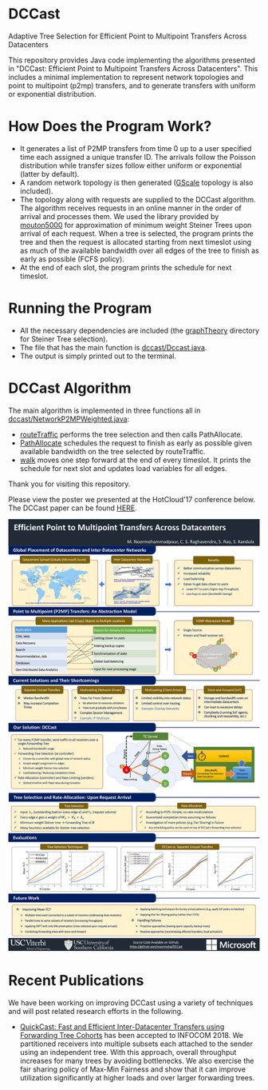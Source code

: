 # DCCast
Adaptive Tree Selection for Efficient Point to Multipoint Transfers Across Datacenters

This repository provides Java code implementing the algorithms presented in "DCCast: Efficient Point to Multipoint Transfers Across Datacenters". This includes a minimal implementation to represent network topologies and point to multipoint (p2mp) transfers, and to generate transfers with uniform or exponential distribution.

# How Does the Program Work?
- It generates a list of P2MP transfers from time 0 up to a user specified time each assigned a unique transfer ID. The arrivals follow the Poisson distribution while transfer sizes follow either uniform or exponential (latter by default).
- A random network topology is then generated ([GScale](https://github.com/noormoha/DCCast/blob/master/dccast/Dccast.java#L110) topology is also included).
- The topology along with requests are supplied to the DCCast algorithm. The algorithm receives requests in an online manner in the order of arrival and processes them. We used the library provided by [mouton5000](https://github.com/mouton5000/DSTAlgoEvaluation) for approximation of minimum weight Steiner Trees upon arrival of each request. When a tree is selected, the program prints the tree and then the request is allocated starting from next timeslot using as much of the available bandwidth over all edges of the tree to finish as early as possible (FCFS policy).
- At the end of each slot, the program prints the schedule for next timeslot.

# Running the Program
- All the necessary dependencies are included (the [graphTheory](dccast/graphTheory) directory for Steiner Tree selection).
- The file that has the main function is [dccast/Dccast.java](dccast/Dccast.java).
- The output is simply printed out to the terminal.

# DCCast Algorithm
The main algorithm is implemented in three functions all in [dccast/NetworkP2MPWeighted.java](dccast/NetworkP2MPWeighted.java):
- [routeTraffic](https://github.com/noormoha/DCCast/blob/master/dccast/NetworkP2MPWeighted.java#L199) performs the tree selection and then calls PathAllocate.
- [PathAllocate](https://github.com/noormoha/DCCast/blob/master/dccast/NetworkP2MPWeighted.java#L282) schedules the request to finish as early as possible given available bandwidth on the tree selected by routeTraffic.
- [walk](https://github.com/noormoha/DCCast/blob/master/dccast/NetworkP2MPWeighted.java#L324) moves one step forward at the end of every timeslot. It prints the schedule for next slot and updates load variables for all edges. 

Thank you for visiting this repository.

Please view the poster we presented at the HotCloud'17 conference below. The DCCast paper can be found [HERE](hotcloud17-paper-noormohammadpour.pdf?raw=true).

![DCCAST: Adaptive Tree Selection for Efficient Point to Multipoint Transfers Across Datacenters](DCCAST_POSTER.png?raw=true "DCCAST: Adaptive Tree Selection for Efficient Point to Multipoint Transfers Across Datacenters")

# Recent Publications
We have been working on improving DCCast using a variety of techniques and will post related research efforts in the following.
- [QuickCast: Fast and Efficient Inter-Datacenter Transfers using Forwarding Tree Cohorts](Infocom18-paper-noormohammadpour.pdf?raw=true) has been accepted to INFOCOM 2018. We partitioned receivers into multiple subsets each attached to the sender using an independent tree. With this approach, overall throughput increases for many trees by avoiding bottlenecks. We also exercise the fair sharing policy of Max-Min Fairness and show that it can improve utilization significantly at higher loads and over larger forwarding trees.
